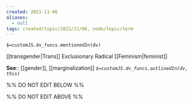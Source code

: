 ```yaml
---
created: 2021-11-06
aliases:
  - null
tags: created/topic/2021/11/06, node/topic/term
---
```

`$=customJS.dv_funcs.mentionedIn(dv)`

[[transgender|Trans]] Exclusionary Radical [[Feminism|feminist]]

**See**:: [[gender]], [[marginalization]]
*`$=customJS.dv_funcs.outlinedIn(dv, this)`*

%% DO NOT EDIT BELOW %%

%% DO NOT EDIT ABOVE %%
